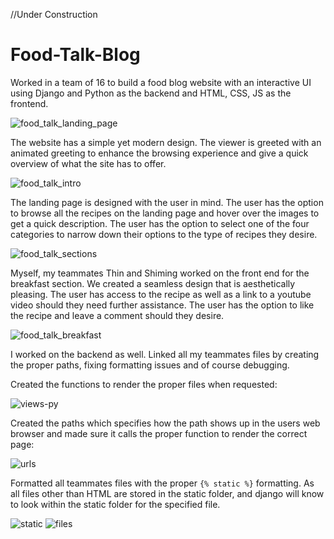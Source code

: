 //Under Construction

# Food-Talk-Blog

Worked in a team of 16 to build a food blog website with an interactive UI using Django and Python as the backend and HTML, CSS, JS as the frontend.

![food_talk_landing_page](https://user-images.githubusercontent.com/94077710/158486189-e1549c2c-c10e-4cc3-ba05-04e997f81e14.png)

The website has a simple yet modern design. The viewer is greeted with an animated greeting to enhance the browsing experience and give a quick overview of what the site has to offer.

![food_talk_intro](https://user-images.githubusercontent.com/94077710/158485599-73cc4933-51e8-4b95-9b1e-0b42c1809326.gif)

The landing page is designed with the user in mind. The user has the option to browse all the recipes on the landing page and hover over the images to get a quick description. The user has the option to select one of the four categories to narrow down their options to the type of recipes they desire.

![food_talk_sections](https://user-images.githubusercontent.com/94077710/158485879-e996c728-2b1e-4172-8e66-a71819c8c373.gif)

Myself, my teammates Thin and Shiming worked on the front end for the breakfast section. We created a seamless design that is aesthetically pleasing. The user has access to the recipe as well as a link to a youtube video should they need further assistance. The user has the option to like the recipe and leave a comment should they desire. 

![food_talk_breakfast](https://user-images.githubusercontent.com/94077710/158486684-60c2829c-6e30-4661-a754-24b73c06684e.gif)

I worked on the backend as well. Linked all my teammates files by creating the proper paths, fixing formatting issues and of course debugging.

Created the functions to render the proper files when requested:

![views-py](https://user-images.githubusercontent.com/94077710/158488157-3f52f02c-def6-4613-9263-fd4957338b6d.png)

Created the paths which specifies how the path shows up in the users web browser and made sure it calls the proper function to render the correct page:

![urls](https://user-images.githubusercontent.com/94077710/158488327-f0b4be5f-34b1-4f9c-843a-20e1175ab6f4.png)

Formatted all teammates files with the proper ```{% static %}``` formatting. As all files other than HTML are stored in the static folder, and django will know to look within the static folder for the specified file. 

![static](https://user-images.githubusercontent.com/94077710/158488701-b7676f4d-182f-4c37-a6f4-f01c1093c37d.png)
![files](https://user-images.githubusercontent.com/94077710/158488739-7474a090-7243-486b-b8b4-678d07295b3a.png)




